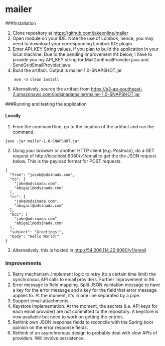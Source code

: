 # mailer

###Installation
1. Clone repository at https://github.com/jakeonline/mailer
2. Open module on your IDE. Note the use of Lombok, hence, you may need to download your corresponding Lombok IDE plugin.
3. Enter API_KEY String values, if you plan to build the application in your local machine. Due to the pending Improvement #4 below, I have to provide you my API_KEY string for MailGunEmailProvider.java and SendGridEmailProvider.java
4. Build the artifact. Output is mailer-1.0-SNAPSHOT.jar
```
    mvn -U clean install
```
5. Alternatively, source the artifact from https://s3-ap-southeast-2.amazonaws.com/jodsinadamailer/mailer-1.0-SNAPSHOT.jar

###Running and testing the application
#### Locally
1. From the command line, go to the location of the artifact and run the command.
```
java -jar mailer-1.0-SNAPSHOT.jar
```
2. Using your browser or another HTTP client (e.g. Postman), do a GET request of http://localhost:8080/v1/email to get the the JSON request below. This is the payload format for POST requests.
```
{
  "from": "jacob@odsinada.com",
  "to": [
    "jake@odsinada.com",
    "abigail@odsinada.com"
  ],
  "cc": [
    "jake@odsinada.com",
    "abigail@odsinada.com"
  ],
  "bcc": [
    "jake@odsinada.com",
    "abigail@odsinada.com"
  ],
  "subject": "Greetings!",
  "body": "Hello World!"
}
```
3. Alternatively, this is hosted in http://54.206.114.22:8080/v1/email

### Improvements
1. Retry mechanism. Implement logic to retry (to a certain time limit) the synchronous API calls to email providers. Further improvement in #6.
2. Error message to field mapping. Split JSON validation message to have a key for the error message and a key for the field that error message applies to. At the moment, it's in one line separated by a pipe.
3. Support email attachments 
4. Keystore implementation. At the moment, the secrets (i.e. API keys for each email provider) are not committed to the repository. A keystore is now available but need to work on getting the entries.
5. Rethink own JSON response fields to reconcile with the Spring boot opinion on the error response fields.
6. Rethink of an asynchronous design to probably deal with slow APIs of providers. Will involve persistence.